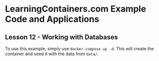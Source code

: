 # LearningContainers.com Example Code and Applications

## Lesson 12 - Working with Databases

To use this example, simply use `docker-compose up -d`. This will create
the container and seed it with the data from `data/`.
